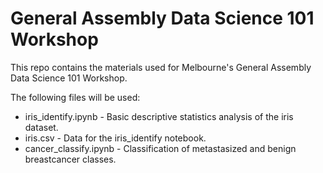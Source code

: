 # General Assembly Data Science 101 Workshop

This repo contains the materials used for Melbourne's General Assembly Data Science 101 Workshop.

The following files will be used:

* iris_identify.ipynb - Basic descriptive statistics analysis of the iris dataset. 
* iris.csv - Data for the iris_identify notebook.
* cancer_classify.ipynb - Classification of metastasized and benign breastcancer classes.
